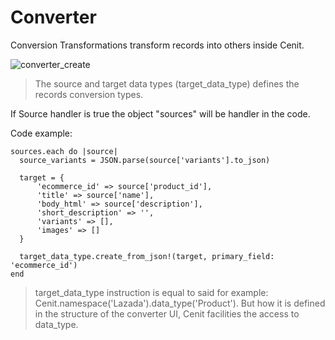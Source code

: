 # Converter

Conversion Transformations transform records into others inside Cenit.

![converter_create](https://user-images.githubusercontent.com/30662690/63619940-0df30800-c5be-11e9-80f4-8edcfe491de3.png)

> The source and target data types (target_data_type) defines the records conversion types.

If Source handler is true the object "sources" will be handler in the code. 

Code example:

```
sources.each do |source|
  source_variants = JSON.parse(source['variants'].to_json)
    
  target = {
      'ecommerce_id' => source['product_id'],
      'title' => source['name'],
      'body_html' => source['description'],
      'short_description' => '',
      'variants' => [],
      'images' => []
  }

  target_data_type.create_from_json!(target, primary_field: 'ecommerce_id')
end

```

> target_data_type instruction is equal to said for example: Cenit.namespace('Lazada').data_type('Product'). But how it is defined in the structure of the converter UI, Cenit facilities the access to data_type.